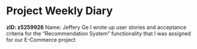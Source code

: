 # Project Weekly Diary
**zID: z5259926**
Name: Jeffery Ge
I wrote up user stories and acceptance criteria for the “Recommendation System” functionality that I was assigned for our E-Commerce 
project
